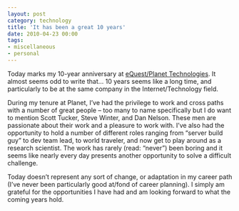 ```yaml
---
layout: post
category: technology
title: 'It has been a great 10 years'
date: 2010-04-23 00:00
tags:
- miscellaneous
- personal
---
```

Today marks my 10-year anniversary at [eQuest/Planet Technologies](http://go-planet.com/). It almost seems odd to write 
that… 10 years seems like a long time, and particularly to be at the same company in the Internet/Technology field.

During my tenure at Planet, I’ve had the privilege to work and cross paths with a number of great people – too many to 
name specifically but I do want to mention Scott Tucker, Steve Winter, and Dan Nelson. These men are passionate about 
their work and a pleasure to work with. I’ve also had the opportunity to hold a number of different roles ranging from 
“server build guy” to dev team lead, to world traveler, and now get to play around as a research scientist. The work 
has rarely (read: “never”) been boring and it seems like nearly every day presents another opportunity to solve a 
difficult challenge.

Today doesn’t represent any sort of change, or adaptation in my career path (I’ve never been particularly good at/fond 
of career planning). I simply am grateful for the opportunities I have had and am looking forward to what the coming 
years hold.
